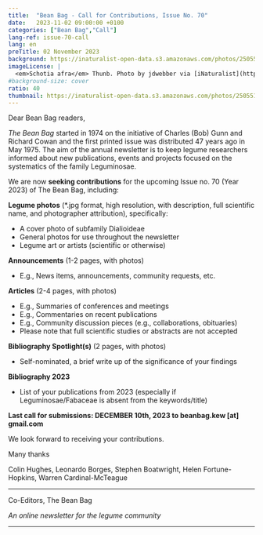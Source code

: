```yaml
---
title:  "Bean Bag - Call for Contributions, Issue No. 70"
date:   2023-11-02 09:00:00 +0100
categories: ["Bean Bag","Call"]
lang-ref: issue-70-call
lang: en
preTitle: 02 November 2023
background: https://inaturalist-open-data.s3.amazonaws.com/photos/250551615/original.jpg
imageLicense: |
  <em>Schotia afra</em> Thunb. Photo by jdwebber via [iNaturalist](https://www.gbif.org/occurrence/4014870811)
#background-size: cover
ratio: 40
thumbnail: https://inaturalist-open-data.s3.amazonaws.com/photos/250551615/original.jpg
---
```


Dear Bean Bag readers, 

*The Bean Bag* started in 1974 on the initiative of Charles (Bob) Gunn and Richard Cowan and the first printed issue was distributed 47 years ago in May 1975. The aim of the annual newsletter is to keep legume researchers informed about new publications, events and projects focused on the systematics of the family Leguminosae. 

We are now **seeking contributions** for the upcoming Issue no. 70 (Year 2023) of The Bean Bag, including:

**Legume photos** (\*.jpg format, high resolution, with description, full scientific name, and photographer attribution), specifically:
  - A cover photo of subfamily Dialioideae
  - General photos for use throughout the newsletter
  - Legume art or artists (scientific or otherwise)

**Announcements** (1-2 pages, with photos)
  - E.g.,  News items, announcements, community requests, etc.

**Articles** (2-4 pages, with photos)
  - E.g., Summaries of conferences and meetings
  - E.g., Commentaries on recent publications
  - E.g., Community discussion pieces (e.g., collaborations, obituaries)
  - Please note that full scientific studies or abstracts are not accepted

**Bibliography Spotlight(s)** (2 pages, with photos)
  - Self-nominated, a brief write up of the significance of your findings

**Bibliography 2023**
  - List of your publications from 2023 (especially if Leguminosae/Fabaceae is absent from the keywords/title)


**Last call for submissions: DECEMBER 10th, 2023 to beanbag.kew [at] gmail.com**



We look forward to receiving your contributions. 

Many thanks

Colin Hughes, Leonardo Borges, Stephen Boatwright, Helen Fortune-Hopkins, Warren Cardinal-McTeague

- - - - - - - - - - - - - - - - - - - - - - - - - - - - - - - - - - - - - - - - - - - - - - - - - - - - - - - - - - - - - - - - - - - - - - - -

Co-Editors, The Bean Bag

*An online newsletter for the legume community*

- - - - - - - - - - - - - - - - - - - - - - - - - - - - - - - - - - - - - - - - - - - - - - - - - - - - - - - - - - - - - - - - - - - - - - - - 
